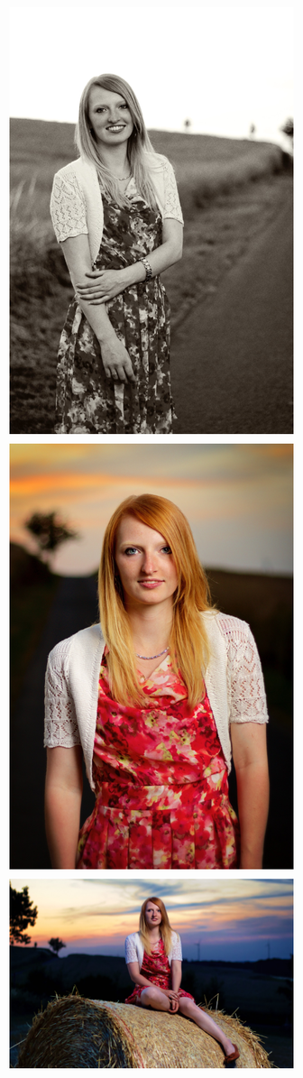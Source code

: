 ---
---

![Sommerabend-Stimmung](assets/img/work/anna/anna1.jpg)

![Sommerabend-Stimmung](assets/img/work/anna/anna2.jpg)

![Sommerabend-Stimmung](assets/img/work/anna/anna3.jpg)
